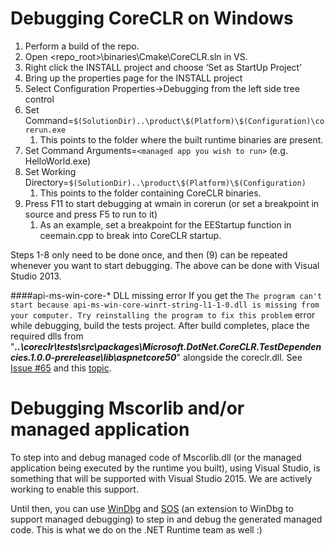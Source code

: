 Debugging CoreCLR on Windows
============================

1. Perform a build of the repo.
2. Open <repo_root>\binaries\Cmake\CoreCLR.sln in VS.
3. Right click the INSTALL project and choose ‘Set as StartUp Project’
4. Bring up the properties page for the INSTALL project
5. Select Configuration Properties->Debugging from the left side tree control
6. Set Command=`$(SolutionDir)..\product\$(Platform)\$(Configuration)\corerun.exe`
	1. This points to the folder where the built runtime binaries are present.
7. Set Command Arguments=`<managed app you wish to run>` (e.g. HelloWorld.exe)
8. Set Working Directory=`$(SolutionDir)..\product\$(Platform)\$(Configuration)`
	1. This points to the folder containing CoreCLR binaries.
9. Press F11 to start debugging at wmain in corerun (or set a breakpoint in source and press F5 to run to it)
	1. As an example, set a breakpoint for the EEStartup function in ceemain.cpp to break into CoreCLR startup.

Steps 1-8 only need to be done once, and then (9) can be repeated whenever you want to start debugging. The above can be done with Visual Studio 2013.

####api-ms-win-core-* DLL missing error
If you get the `The program can't start because api-ms-win-core-winrt-string-l1-1-0.dll is missing from your computer. Try reinstalling the program to fix this problem` error while debugging, build the tests project. After build completes, place the required dlls from "**_..\coreclr\tests\src\packages\Microsoft.DotNet.CoreCLR.TestDependencies.1.0.0-prerelease\lib\aspnetcore50_**" alongside the coreclr.dll. See [Issue #65](https://github.com/dotnet/coreclr/issues/65) and this [topic](http://forums.dotnetfoundation.org/t/coreclr-on-win7-api-ms-win-core-winrt-string-l1-1-0-is-missing/853/4).


Debugging Mscorlib and/or managed application
=============================================

To step into and debug managed code of Mscorlib.dll (or the managed application being executed by the runtime you built), using Visual Studio, is something that will be supported with Visual Studio 2015. We are actively working to enable this support. 

Until then, you can use [WinDbg](https://msdn.microsoft.com/en-us/library/windows/hardware/ff551063(v=vs.85).aspx) and [SOS](https://msdn.microsoft.com/en-us/library/bb190764(v=vs.110).aspx) (an extension to WinDbg to support managed debugging) to step in and debug the generated managed code. This is what we do on the .NET Runtime team as well :)

